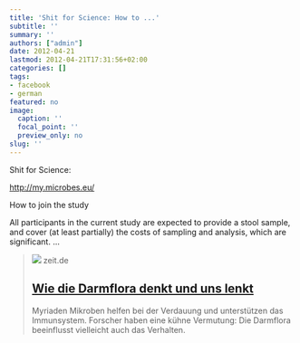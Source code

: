 ```yaml
---
title: 'Shit for Science: How to ...'
subtitle: ''
summary: ''
authors: ["admin"]
date: 2012-04-21
lastmod: 2012-04-21T17:31:56+02:00
categories: []
tags:
- facebook
- german
featured: no
image:
  caption: ''
  focal_point: ''
  preview_only: no
slug: ''
---
```

Shit for Science: 

http://my.microbes.eu/

How to join the study

All participants in the current study are expected to provide a stool sample, and cover (at least partially) the costs of sampling and analysis, which are significant. ...


> [![](https://img.zeit.de/wissen/gesundheit/2012-04/darm/wide__1300x731)](http://www.zeit.de/2012/17/M-Darm)
> zeit.de
> ## [Wie die Darmflora denkt und uns lenkt](http://www.zeit.de/2012/17/M-Darm)
>
>Myriaden Mikroben helfen bei der Verdauung und unterstützen das Immunsystem. Forscher haben eine kühne Vermutung: Die Darmflora beeinflusst vielleicht auch das Verhalten.


